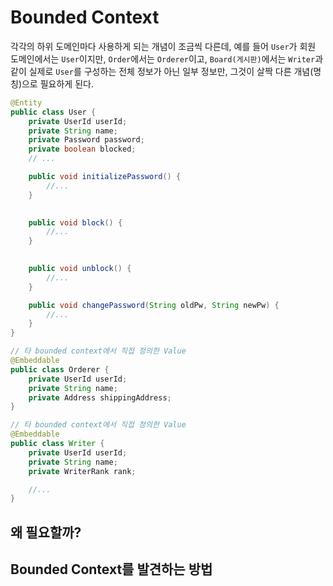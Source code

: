 # Bounded Context

각각의 하위 도메인마다 사용하게 되는 개념이 조금씩 다른데, 예를 들어 `User`가 회원 도메인에서는 `User`이지만, `Order`에서는 `Orderer`이고, `Board(게시판)`에서는 `Writer`과 같이 실제로 `User`를 구성하는 전체 정보가 아닌 일부 정보만, 그것이 살짝 다른 개념(명칭)으로 필요하게 된다.

```java
@Entity
public class User {
    private UserId userId;
    private String name;
    private Password password;
    private boolean blocked;
    // ...

    public void initializePassword() {
        //...
    }

    
    public void block() {
        //...
    }

    
    public void unblock() {
        //...
    }

    public void changePassword(String oldPw, String newPw) {
        //...
    }
}

// 타 bounded context에서 직접 정의한 Value
@Embeddable
public class Orderer {
    private UserId userId;
    private String name;
    private Address shippingAddress;
}

// 타 bounded context에서 직접 정의한 Value
@Embeddable
public class Writer {
    private UserId userId;
    private String name;
    private WriterRank rank;

    //...
}
```

## 왜 필요할까?



## Bounded Context를 발견하는 방법

